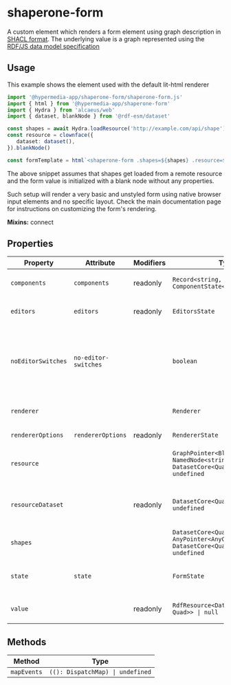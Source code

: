 # shaperone-form

A custom element which renders a form element using graph description in [SHACL format](http://datashapes.org/forms.html).
The underlying value is a graph represented using the [RDF/JS data model specification](https://rdf.js.org/data-model-spec/)

## Usage

This example shows the element used with the default lit-html renderer

```typescript
import '@hypermedia-app/shaperone-form/shaperone-form.js'
import { html } from '@hypermedia-app/shaperone-form'
import { Hydra } from 'alcaeus/web'
import { dataset, blankNode } from '@rdf-esm/dataset'

const shapes = await Hydra.loadResource('http://example.com/api/shape')
const resource = clownface({
   dataset: dataset(),
}).blankNode()

const formTemplate = html`<shaperone-form .shapes=${shapes} .resource=${resource}></shaperone-form>`
```

The above snippet assumes that shapes get loaded from a remote resource and the form value is initialized with a
blank node without any properties.

Such setup will render a very basic and unstyled form using native browser input elements and no specific layout.
Check the main documentation page for instructions on customizing the form's rendering.

**Mixins:** connect

## Properties

| Property           | Attribute            | Modifiers | Type                                             | Default | Description                                      |
|--------------------|----------------------|-----------|--------------------------------------------------|---------|--------------------------------------------------|
| `components`       | `components`         | readonly  | `Record<string, ComponentState<TemplateResult>>` |         | Gets the state of the editor components          |
| `editors`          | `editors`            | readonly  | `EditorsState`                                   |         | Gets the state of the DASH editors model         |
| `noEditorSwitches` | `no-editor-switches` |           | `boolean`                                        | false   | Disables the ability to change object editors. Only the one with [highest score](http://datashapes.org/forms.html#score) will be rendered |
| `renderer`         |                      |           | `Renderer`                                       | {}      | Gets or sets the renderer implementation         |
| `rendererOptions`  | `rendererOptions`    | readonly  | `RendererState`                                  |         | Gets the state of the renderer                   |
| `resource`         |                      |           | `GraphPointer<BlankNode \| NamedNode<string>, DatasetCore<Quad, Quad>> \| undefined` |         | Gets or sets the resource graph as graph pointer |
| `resourceDataset`  |                      | readonly  | `DatasetCore<Quad, Quad> \| undefined`           |         | Gets the resource as graph as [RDF/JS DatasetCore](https://rdf.js.org/dataset-spec/#datasetcorefactory-interface) |
| `shapes`           |                      |           | `DatasetCore<Quad, Quad> \| AnyPointer<AnyContext, DatasetCore<Quad, Quad>> \| undefined` |         | Gets or sets the shapes graph                    |
| `state`            | `state`              |           | `FormState`                                      |         | Gets the internal state of the form element      |
| `value`            |                      | readonly  | `RdfResource<DatasetCore<Quad, Quad>> \| null`   |         | Gets the resource as a [rdfine](https://npm.im/@tpluscode/rdfine) object |

## Methods

| Method      | Type                             |
|-------------|----------------------------------|
| `mapEvents` | `((): DispatchMap) \| undefined` |
